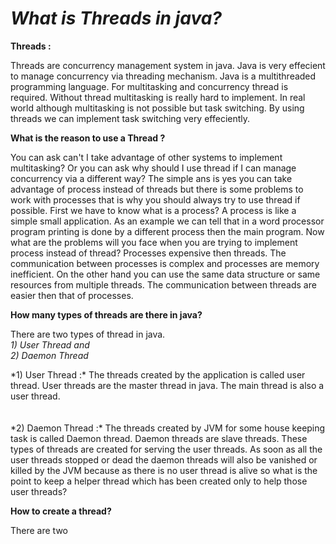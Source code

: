 *What is Threads in java?*
===========================
**Threads :** 
<p>
Threads are concurrency management system in 
java. Java is very effecient to manage concurrency via 
threading mechanism. Java is a multithreaded programming 
language. For multitasking and concurrency thread is required.
Without thread multitasking is really hard to implement.
In real world although multitasking is not possible but task
switching. By using threads we can implement task switching 
very effeciently.
</p>

**What is the reason to use a Thread ?** 
<p>
You can ask can't I take advantage of other systems to implement multitasking? 
Or you can ask why should I use thread if I can manage concurrency via a different
way? The simple ans is yes you can take advantage of process instead of 
threads but there is some problems to work with processes that is
why you should always try to use thread if possible. First we have to
know what is a process? A process is like a simple small application. 
As an example we can tell that in a word processor program printing is 
done by a different process then the main program. Now what are
the problems will you face when you are trying to implement process
instead of thread? Processes expensive then threads. The communication
between processes is complex and processes are memory inefficient.
On the other hand you can use the same data structure or same 
resources from multiple threads. The communication between threads
are easier then that of processes.
</p>

**How many types of threads are there in java?**
<p>
There are two types of thread in java. 
 <br/><em>
 1) User Thread and <br/>
 2) Daemon Thread
 </em>
</p>
<p>
*1) User Thread :* The threads created by the application is called user thread.
 User threads are the master thread in java. The main thread is also a user 
 thread. 
<br/><br/><br/>
*2) Daemon Thread :* The threads created by JVM for some house keeping task is
called Daemon thread. Daemon threads are slave threads. These types of threads 
are created for serving the user threads. As soon as all the user threads stopped
or dead the daemon threads will also be vanished or killed by the JVM because as 
there is no user thread is alive so what is the point to keep a helper thread 
which has been created only to help those user threads?
 </p>
 
**How to create a thread?**
<p>There are two</p>